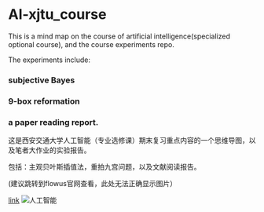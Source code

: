 # AI-xjtu_course
This is a mind map on the course of artificial intelligence(specialized optional course), and the course experiments repo. 

The experiments include:
### subjective Bayes
### 9-box reformation
### a paper reading report.

这是西安交通大学人工智能（专业选修课）期末复习重点内容的一个思维导图，以及笔者大作业的实验报告。

包括：主观贝叶斯插值法，重拍九宫问题，以及文献阅读报告。

(建议跳转到flowus官网查看，此处无法正确显示图片）

[link](https://flowus.cn/share/1ee9eaff-02b1-4f5f-a213-5a3d341497a4)
![人工智能](https://github.com/scuuy/AI-xjtu_course/assets/144333560/52da6a92-bd4c-4558-9f66-c38c00a5fae4)
